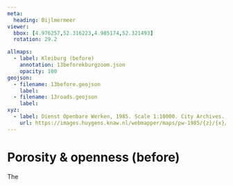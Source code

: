 ```yaml
---
meta:
  heading: Bijlmermeer
viewer:
  bbox: [4.976257,52.316223,4.985174,52.321493]
  rotation: 29.2

allmaps:
  - label: Kleiburg (before)
    annotation: 13beforekburgzoom.json
    opacity: 100
geojson:
  - filename: 13before.geojson
    label: 
  - filename: 13roads.geojson
    label: 
xyz:
  - label: Dienst Openbare Werken, 1985. Scale 1:10000. City Archives. Stadsarchief Amsterdam. NL Architects. 2016. Klieburg, Amsterdam Zuidoost.
    url: https://images.huygens.knaw.nl/webmapper/maps/pw-1985/{z}/{x}/{y}.png
---
```

# Porosity & openness (before)
The

